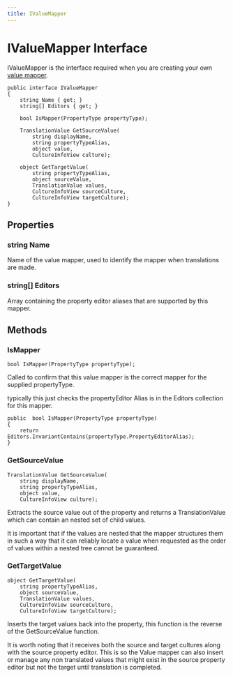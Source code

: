 ```yaml
--- 
title: IValueMapper
---
```


# IValueMapper Interface

IValueMapper is the interface required when you are creating your own [value mapper](../../reference/fundementals/valueMapper).

```
public interface IValueMapper
{
    string Name { get; }
    string[] Editors { get; }

    bool IsMapper(PropertyType propertyType);

    TranslationValue GetSourceValue(
        string displayName, 
        string propertyTypeAlias, 
        object value, 
        CultureInfoView culture);

    object GetTargetValue(
        string propertyTypeAlias,
        object sourceValue,
        TranslationValue values,
        CultureInfoView sourceCulture,
        CultureInfoView targetCulture);
}  
```

## Properties

### string Name
Name of the value mapper, used to identify the mapper when translations are made.

### string[] Editors
Array containing the property editor aliases that are supported by this mapper.

## Methods

### IsMapper
```
bool IsMapper(PropertyType propertyType);
```
Called to confirm that this value mapper is the correct mapper for the supplied
propertyType. 

typically this just checks the propertyEditor Alias is in the Editors collection 
for this mapper. 

```
public  bool IsMapper(PropertyType propertyType)
{
    return Editors.InvariantContains(propertyType.PropertyEditorAlias);
}  
```   

### GetSourceValue
```
TranslationValue GetSourceValue(
    string displayName, 
    string propertyTypeAlias, 
    object value, 
    CultureInfoView culture);
```
Extracts the source value out of the property and returns a TranslationValue which can contain an nested set of child values.

It is important that if the values are nested that the mapper structures them in
such a way that it can reliably locate a value when requested as the order of values
within a nested tree cannot be guaranteed.

### GetTargetValue
```
object GetTargetValue(
    string propertyTypeAlias,
    object sourceValue,
    TranslationValue values,
    CultureInfoView sourceCulture,
    CultureInfoView targetCulture);
```
Inserts the target values back into the property, this function is the reverse
of the GetSourceValue function.

It is worth noting that it receives both the 
source and target cultures along with the source property editor. This is so the 
Value mapper can also insert or manage any non translated values that might exist
in the source property editor but not the target until translation is completed. 